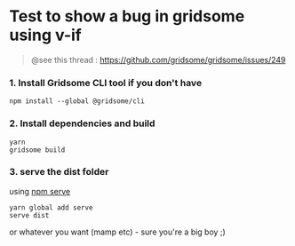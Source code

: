 # Test to show a bug in gridsome using v-if
> @see this thread : https://github.com/gridsome/gridsome/issues/249

### 1. Install Gridsome CLI tool if you don't have

`npm install --global @gridsome/cli`

### 2. Install dependencies and build

```
yarn
gridsome build
```

### 3. serve the dist folder

using [npm serve](https://www.npmjs.com/package/serve)

```
yarn global add serve
serve dist
```

or whatever you want (mamp etc) - sure you're a big boy ;)